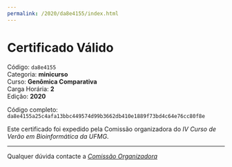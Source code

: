 ```yaml
---
permalink: /2020/da8e4155/index.html
---
```


# Certificado Válido

Código: `da8e4155`<br>
Categoria: **minicurso**<br>
Curso: **Genômica Comparativa**<br>
Carga Horária: **2**<br>
Edição: **2020**<br>


Código completo: `da8e4155a25c4afa13bbc449574d99b3662db410e1889f73bd4c64e76cc80f8e`


Este certificado foi expedido pela Comissão organizadora do *IV Curso de Verão em Bioinformática da UFMG*.

----

Qualquer dúvida contacte a [_Comissão Organizadora_](<mailto:cursobioinfoufmg@gmail.com$subject=[Certificados]>)

